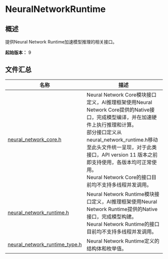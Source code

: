 # NeuralNetworkRuntime
<!--Kit: Neural Network Runtime Kit-->
<!--Subsystem: AI-->
<!--Owner: @GbuzhidaoR-->
<!--SE: @GbuzhidaoR-->
<!--TSE @GbuzhidaoR-->

## 概述

提供Neural Network Runtime加速模型推理的相关接口。

**起始版本：** 9
## 文件汇总

| 名称 | 描述 |
| -- | -- |
| [neural_network_core.h](capi-neural-network-core-h.md) | Neural Network Core模块接口定义，AI推理框架使用Neural Network Core提供的Native接口，完成模型编译，并在加速硬件上执行推理和计算。<br> 部分接口定义从neural_network_runtime.h移动至此头文件统一呈现，对于此类接口，API version 11 版本之前即支持使用，各版本均可正常使用。<br/>Neural Network Core的接口目前均不支持多线程并发调用。 |
| [neural_network_runtime.h](capi-neural-network-runtime-h.md) | Neural Network Runtime模块接口定义，AI推理框架使用Neural Network Runtime提供的Native接口，完成模型构建。<br/>Neural Network Runtime的接口目前均不支持多线程并发调用。 |
| [neural_network_runtime_type.h](capi-neural-network-runtime-type-h.md) | Neural Network Runtime定义的结构体和枚举值。 |
